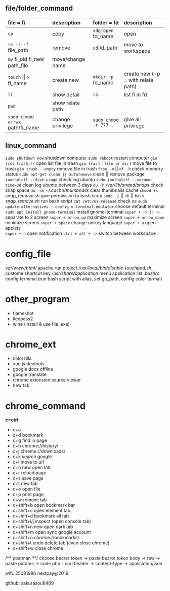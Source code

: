 ## file/folder_command
|file = fi                      |description     |folder = fd          |description                       |
|:----                          |:----           |:----                |:----                             |
|`cp`                           |copy            |`xdg-open` fd_name   |open                              |
|`rm -r -f` file_path           |remove          |`cd` fd_path         |move to workspace                 |
|`mv` fi_old fi_new path_file   |move/change name|                     |                                  |
|`touch` \|\| `>` fi_name       |create new      |`mkdir -p` fd_name   |create new (-p = with relate path)|
|`ll`                           |show detail     |`ls`                 |list fi in fd                     |
|`pwd`                          |show relate path|                     |                                  |
|`sudo chmod a+rwx` path/fi_name|change privilege|`sudo chmod -r 777 .`|give all privilege                |

## linux_command
`sudo shutdown now`                                         shutdown computer
`sudo reboot`                                               restart computer
`gio list trash://`                                         open list file in trash
`gio trash [file or dir]`                                   move file to trash
`gio trash --empty`                                         remove file in trash
`free -m` || `df -h`                                        check memory status
`sudo apt-get clean || autoremove`                          clean || remove package
`journalctl --disk-usage`                                   check log ubuntu
`sudo journalctl --vacuum-time=3d`                          clean log ubuntu between 3 days
`du -h` */var/lib/snapd/snaps*                              check snap space
`du -sh` *~/.cache/thumbnails*                              clear thumbnails cache 
`chmod +x` *snap_remove.sh*                                 give permission to bash scrip
`sudo ./` || `sh` || `bash` *snap_remove.sh*                run bash script
`cat /etc/os-release`                                       check os
`sudo update-alternatives --config x-terminal-emulator`     choose default terminal
`sudo apt install gnome-terminal`                           install gnome-terminal
`super + -> || <-`                                          separate to 2 screen 
`super + arrow_up`                                          maximize screen
`super + arrow_down`                                        minimize screen
`super + space`                                             change unikey language 
`super + a`                                                 open applets  
`super + n`                                                 open notification
`ctrl + alt + ->`                                           switch between workspace 
# config_file
*var/www/html/*                                             apache run project 
*/usr/local/bin/disable-touchpad.sh*                        custome shortcut key 
*/usr/share/application*                                    menu application list
*.bashrc*               config terminal (run bash script with alias, set go_path, config color termal)
# other_program
- flameshot
- keepass2
- wine (install & use file .exe)
# chrome_ext
- colorzilla
- vue.js devtools
- google docs offline
- google translate
- chrome extension source viewer
- new tab
# chrome_command
**c=ctrl**
- c+a         
- c+d         bookmark
- c+g         find in page
- c+h         chrome://history/
- c+j         chrome://downloads/
- c+k         search google
- c+l         move to url
- c+n         new open tab
- c+r         reload page
- c+s         save page
- c+t         new tab
- c+o         open file
- c+p         print page
- c+w         remove tab
- c+shift+b   open bookmark bar
- c+shift+c   open element tab
- c+shift+d   bookmark all tab
- c+shift+i/j inspect (open console tab)
- c+shift+n   new open dark tab
- c+shift+m   open sync google account
- c+shift+o   chrome://bookmarks/
- c+shift+t   undo delete tab (even close chrome)
- c+shift+w   close chrome

/** postman **/
choose bearer token -> paste bearer token
body -> raw -> paste params -> code php - curl
header -> content-type -> application/json	

wifi: 25081986
nextpay@2019

github: sakurasou6489
